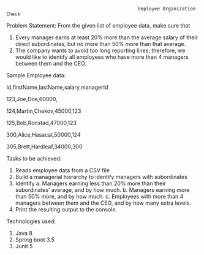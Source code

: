                                                     Employee Organization Check

Problem Statement:
  From the given list of employee data, make sure that 
  1. Every manager earns at least 20% more than the average salary of their direct subordinates, but no more than 50% more than that average.
  2. The company wants to avoid too long reporting lines; therefore, we would like to identify all employees who have more than 4 managers between them and the CEO.

Sample Employee data:

  Id,firstName,lastName,salary,managerId
  
  123,Joe,Doe,60000,
  
  124,Martin,Chekov,45000,123
  
  125,Bob,Ronstad,47000,123
  
  300,Alice,Hasacat,50000,124
  
  305,Brett,Hardleaf,34000,300

Tasks to be achieved:
  1. Reads employee data from a CSV file
  2. Build a managerial hierarchy to identify managers with subordinates
  3. Identify
       a. Managers earning less than 20% more than their subordinates’ average, and by how much.
       b. Managers earning more than 50% more, and by how much.
       c. Employees with more than 4 managers between them and the CEO, and by how many extra levels.
  4. Print the resulting output to the console.

Technologies used:
  1. Java 8
  2. Spring boot 3.5
  3. Junit 5

